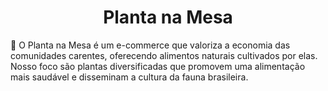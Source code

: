 <h1 align="center"> Planta na Mesa </h1>

<p align="left"> 
  🌱 O Planta na Mesa é um e-commerce que valoriza a economia das comunidades carentes, oferecendo alimentos naturais cultivados por elas. Nosso foco são plantas diversificadas que promovem uma alimentação mais saudável e disseminam a cultura da fauna brasileira.
  </p>

